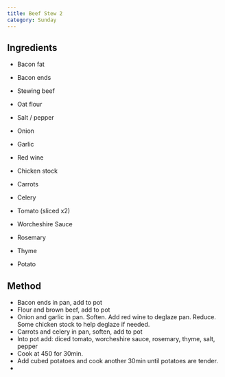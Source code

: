 ```yaml
---
title: Beef Stew 2
category: Sunday
---
```


## Ingredients

- Bacon fat
- Bacon ends

- Stewing beef
- Oat flour
- Salt / pepper

- Onion
- Garlic
- Red wine
- Chicken stock

- Carrots
- Celery

- Tomato (sliced x2)
- Worcheshire Sauce
- Rosemary
- Thyme

- Potato

## Method

- Bacon ends in pan, add to pot
- Flour and brown beef, add to pot
- Onion and garlic in pan. Soften. Add red wine to deglaze pan. Reduce. Some chicken stock to help deglaze if needed.
- Carrots and celery in pan, soften, add to pot
- Into pot add: diced tomato, worcheshire sauce, rosemary, thyme, salt, pepper
- Cook at 450 for 30min.
- Add cubed potatoes and cook another 30min until potatoes are tender.
- 
